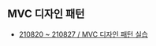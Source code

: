 ## MVC 디자인 패턴
- [210820 ~ 210827 / MVC 디자인 패턴 실습](https://github.com/kimsojung1121/TIL/tree/master/MVC/eclipse-workspace/mvc)
